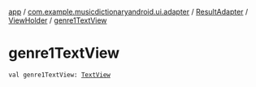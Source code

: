 [app](../../../index.md) / [com.example.musicdictionaryandroid.ui.adapter](../../index.md) / [ResultAdapter](../index.md) / [ViewHolder](index.md) / [genre1TextView](./genre1-text-view.md)

# genre1TextView

`val genre1TextView: `[`TextView`](https://developer.android.com/reference/android/widget/TextView.html)